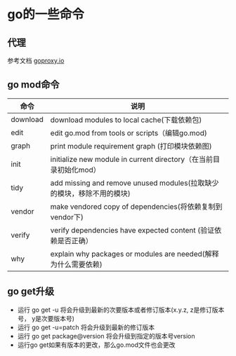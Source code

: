 # go的一些命令

## 代理
参考文档 [goproxy.io](https://goproxy.io/zh/)

## go mod命令
| 命令 | 说明 |
| ---- | ---- |
| download | download modules to local cache(下载依赖包) |
| edit | edit go.mod from tools or scripts（编辑go.mod) |
| graph | print module requirement graph (打印模块依赖图)  |
| init | initialize new module in current directory（在当前目录初始化mod） |
| tidy | add missing and remove unused modules(拉取缺少的模块，移除不用的模块) |
| vendor | make vendored copy of dependencies(将依赖复制到vendor下) |
| verify | verify dependencies have expected content (验证依赖是否正确） |
| why | explain why packages or modules are needed(解释为什么需要依赖) |

## go get升级
- 运行 go get -u 将会升级到最新的次要版本或者修订版本(x.y.z, z是修订版本号， y是次要版本号)
- 运行 go get -u=patch 将会升级到最新的修订版本
- 运行 go get package@version 将会升级到指定的版本号version
- 运行go get如果有版本的更改，那么go.mod文件也会更改